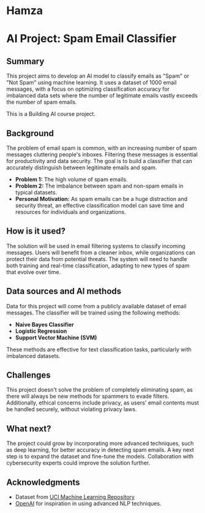 # Hamza
# AI Project: Spam Email Classifier

## Summary

This project aims to develop an AI model to classify emails as "Spam" or "Not Spam" using machine learning. It uses a dataset of 1000 email messages, with a focus on optimizing classification accuracy for imbalanced data sets where the number of legitimate emails vastly exceeds the number of spam emails.

This is a Building AI course project.

## Background

The problem of email spam is common, with an increasing number of spam messages cluttering people's inboxes. Filtering these messages is essential for productivity and data security. The goal is to build a classifier that can accurately distinguish between legitimate emails and spam.

- **Problem 1:** The high volume of spam emails.
- **Problem 2:** The imbalance between spam and non-spam emails in typical datasets.
- **Personal Motivation:** As spam emails can be a huge distraction and security threat, an effective classification model can save time and resources for individuals and organizations.

## How is it used?

The solution will be used in email filtering systems to classify incoming messages. Users will benefit from a cleaner inbox, while organizations can protect their data from potential threats. The system will need to handle both training and real-time classification, adapting to new types of spam that evolve over time.

## Data sources and AI methods

Data for this project will come from a publicly available dataset of email messages. The classifier will be trained using the following methods:

- **Naive Bayes Classifier**
- **Logistic Regression**
- **Support Vector Machine (SVM)**

These methods are effective for text classification tasks, particularly with imbalanced datasets.

## Challenges

This project doesn't solve the problem of completely eliminating spam, as there will always be new methods for spammers to evade filters. Additionally, ethical concerns include privacy, as users' email contents must be handled securely, without violating privacy laws.

## What next?

The project could grow by incorporating more advanced techniques, such as deep learning, for better accuracy in detecting spam emails. A key next step is to expand the dataset and fine-tune the models. Collaboration with cybersecurity experts could improve the solution further.

## Acknowledgments

- Dataset from [UCI Machine Learning Repository](https://archive.ics.uci.edu/ml/datasets/spambase)
- [OpenAI](https://openai.com) for inspiration in using advanced NLP techniques.
